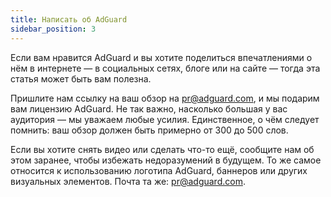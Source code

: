 ```yaml
---
title: Написать об AdGuard
sidebar_position: 3
---
```


Если вам нравится AdGuard и вы хотите поделиться впечатлениями о нём в интернете — в социальных сетях, блоге или на сайте — тогда эта статья может быть вам полезна.

Пришлите нам ссылку на ваш обзор на [pr@adguard.com](mailto:pr@adguard.com), и мы подарим вам лицензию AdGuard. Не так важно, насколько большая у вас аудитория — мы уважаем любые усилия. Единственное, о чём следует помнить: ваш обзор должен быть примерно от 300 до 500 слов.

Если вы хотите снять видео или сделать что-то ещё, сообщите нам об этом заранее, чтобы избежать недоразумений в будущем. То же самое относится к использованию логотипа AdGuard, баннеров или других визуальных элементов. Почта та же: [pr@adguard.com](mailto:pr@adguard.com).
